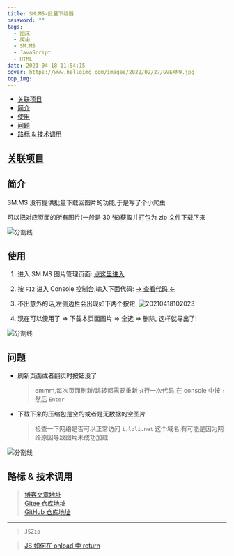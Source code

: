 ```yaml
---
title: SM.MS-批量下载器
password: ""
tags:
  - 图床
  - 爬虫
  - SM.MS
  - JavaScript
  - HTML
date: 2021-04-18 11:54:15
cover: https://www.helloimg.com/images/2022/02/27/GVEKN9.jpg
top_img:
---
```


<!--
 * @?: *********************************************************************
 * @Author: Weidows
 * @LastEditors: Weidows
 * @LastEditTime: 2022-02-27 16:28:01
 * @FilePath: \Blog-private\source\_posts\tools\SM-MS-downloader.md
 * @Description:
 * @!: *********************************************************************
-->

- [关联项目](#关联项目)
- [简介](#简介)
- [使用](#使用)
- [问题](#问题)
- [路标 & 技术调用](#路标--技术调用)

## [关联项目](https://github.com/Weidows/awesome-image-collector)

## 简介

SM.MS 没有提供批量下载回图片的功能,于是写了个小爬虫

可以把对应页面的所有图片(一般是 30 张)获取并打包为 zip 文件下载下来

<a>![分割线](https://cdn.jsdelivr.net/gh/Weidows/Images/img/divider.png)</a>

## 使用

1. 进入 SM.MS 图片管理页面: [点这里进入](https://sm.ms/home/picture?page=1)

2. 按 `F12` 进入 Console 控制台,输入下面代码: [-> 查看代码 <-](https://cdn.jsdelivr.net/gh/Weidows-projects/awesome-image-collector/implements/SM.MS-collector.js)

3. 不出意外的话,左侧边栏会出现如下两个按钮:
   <img src="https://www.helloimg.com/images/2022/02/27/GVt2do.png" alt="20210418102023" />

4. 现在可以使用了 => 下载本页面图片 => 全选 => 删除, 这样就导出了!

<a>![分割线](https://cdn.jsdelivr.net/gh/Weidows/Images/img/divider.png)</a>

## 问题

- 刷新页面或者翻页时按钮没了

  > emmm,每次页面刷新/跳转都需要重新执行一次代码,在 console 中按 `↑` 然后 `Enter`

- 下载下来的压缩包是空的或者是无数据的空图片

  > 检查一下网络是否可以正常访问 `i.loli.net` 这个域名,有可能是因为网络原因导致图片未成功加载

<a>![分割线](https://cdn.jsdelivr.net/gh/Weidows/Images/img/divider.png)</a>

## 路标 & 技术调用

> [博客文章地址](https://weidows.github.io/post/tools/SM-MS-downloader) \
> [Gitee 仓库地址](https://gitee.com/Weidows-projects/awesome-image-collector) \
> [GitHub 仓库地址](https://github.com/Weidows-projects/awesome-image-collector)

---

> `JSZip`

> [ JS 如何在 onload 中 return](https://blog.csdn.net/weixin_38361925/article/details/95099838?utm_source=app&app_version=4.5.8)
